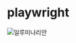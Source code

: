 # playwright
![일루미나리안](https://github.com/dabinnkim/playwright/assets/107906438/e301a122-681a-4228-83af-c72efbc5a681)
